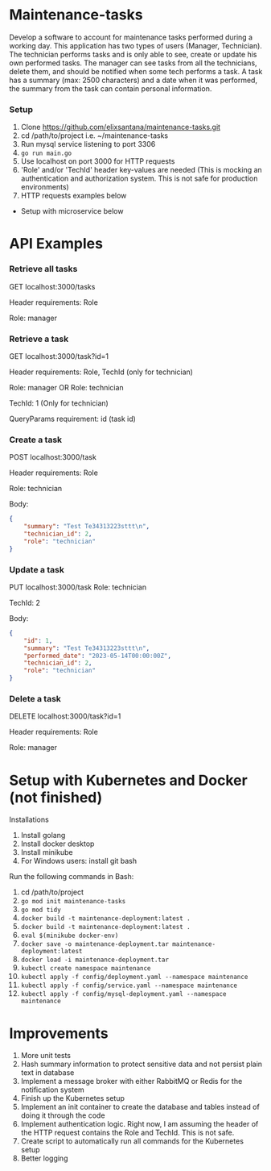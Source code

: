 # Maintenance-tasks
Develop a software to account for maintenance tasks performed during a working day. This application has two types of users (Manager, Technician).
The technician performs tasks and is only able to see, create or update his own performed tasks.
The manager can see tasks from all the technicians, delete them, and should be notified when some tech performs a task.
A task has a summary (max: 2500 characters) and a date when it was performed, the summary from the task can contain personal information.

### Setup
1) Clone https://github.com/elixsantana/maintenance-tasks.git
2) cd /path/to/project  i.e. ~/maintenance-tasks
4) Run mysql service listening to port 3306
5) ```go run main.go```
6) Use localhost on port 3000 for HTTP requests
7) 'Role' and/or 'TechId' header key-values are needed (This is mocking an authentication and authorization system. This is not safe for production environments)
8) HTTP requests examples below


- Setup with microservice below

# API Examples
### Retrieve all tasks
GET localhost:3000/tasks

Header requirements: Role

Role: manager


### Retrieve a task
GET localhost:3000/task?id=1

Header requirements: Role, TechId (only for technician)

Role: manager OR Role: technician

TechId: 1 (Only for technician)

QueryParams requirement: id (task id)

### Create a task
POST localhost:3000/task

Header requirements: Role

Role: technician

Body:
```json
{
    "summary": "Test Te34313223sttt\n",
    "technician_id": 2,
    "role": "technician"
}
```


### Update a task  
PUT localhost:3000/task
Role: technician

TechId: 2

Body:
```json
{
    "id": 1,
    "summary": "Test Te34313223sttt\n",
    "performed_date": "2023-05-14T00:00:00Z",
    "technician_id": 2,
    "role": "technician"
}
```

### Delete a task
DELETE localhost:3000/task?id=1

Header requirements: Role

Role: manager

# Setup with Kubernetes and Docker (not finished)
Installations
1. Install golang
2. Install docker desktop
3. Install minikube
4. For Windows users: install git bash

Run the following commands in Bash:
1. cd /path/to/project
1. ```go mod init maintenance-tasks```
2. ```go mod tidy```
3. ```docker build -t maintenance-deployment:latest .```
4. ```docker build -t maintenance-deployment:latest .```
5. ```eval $(minikube docker-env)```
6. ```docker save -o maintenance-deployment.tar maintenance-deployment:latest```
7. ```docker load -i maintenance-deployment.tar```
8. ```kubectl create namespace maintenance```
9. ```kubectl apply -f config/deployment.yaml --namespace maintenance ```     
10. ```kubectl apply -f config/service.yaml --namespace maintenance```
11. ```kubectl apply -f config/mysql-deployment.yaml --namespace maintenance```

# Improvements

1. More unit tests
2. Hash summary information to protect sensitive data and not persist plain text in database
3. Implement a message broker with either RabbitMQ or Redis for the notification system
4. Finish up the Kubernetes setup
5. Implement an init container to create the database and tables instead of doing it through the code
6. Implement authentication logic. Right now, I am assuming the header of the HTTP request contains the Role and TechId. This is not safe.
7. Create script to automatically run all commands for the Kubernetes setup
8. Better logging